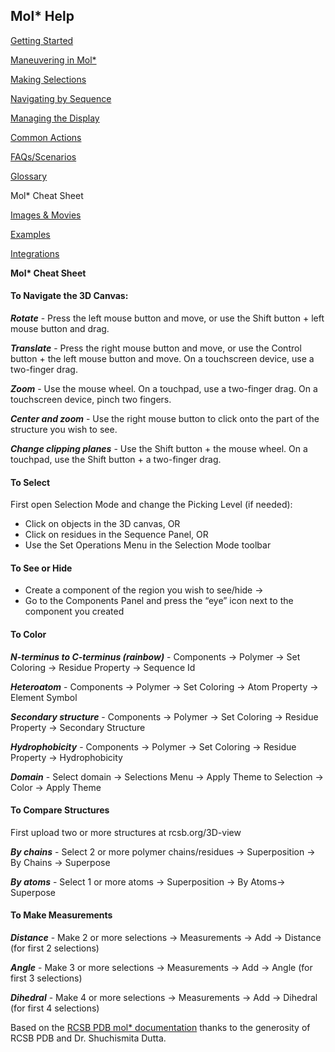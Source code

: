 ﻿## **Mol\* Help**
[Getting Started](index.md)

[Maneuvering in Mol*](maneuvering-in-mol_.md)

[Making Selections](making-selections.md)

[Navigating by Sequence](navigating-by-sequence.md)

[Managing the Display](managing-the-display.md)

[Common Actions](common-actions.md)

[FAQs/Scenarios](faqs-scenarios.md)

[Glossary](glossary.md)

Mol\* Cheat Sheet

[Images & Movies](Images_Movies.md)

[Examples](examples.md)

[Integrations](integrations.md)

**Mol\* Cheat Sheet**
#### **To Navigate the 3D Canvas:**
***Rotate*** - Press the left mouse button and move, or use the Shift button + left mouse button and drag.

***Translate*** - Press the right mouse button and move, or use the Control button + the left mouse button and move. On a touchscreen device, use a two-finger drag.

***Zoom*** - Use the mouse wheel. On a touchpad, use a two-finger drag. On a touchscreen device, pinch two fingers.

***Center and zoom*** - Use the right mouse button to click onto the part of the structure you wish to see.

***Change clipping planes*** - Use the Shift button + the mouse wheel. On a touchpad, use the Shift button + a two-finger drag.

#### **To Select**
First open Selection Mode and change the Picking Level (if needed):

- Click on objects in the 3D canvas, OR
- Click on residues in the Sequence Panel, OR
- Use the Set Operations Menu in the Selection Mode toolbar

#### **To See or Hide**
- Create a component of the region you wish to see/hide →
- Go to the Components Panel and press the “eye” icon next to the component you created

#### **To Color**
***N-terminus to C-terminus (rainbow)*** - Components → Polymer → Set Coloring → Residue Property → Sequence Id

***Heteroatom*** - Components → Polymer → Set Coloring → Atom Property → Element Symbol

***Secondary structure*** - Components → Polymer → Set Coloring → Residue Property → Secondary Structure

***Hydrophobicity*** - Components → Polymer → Set Coloring → Residue Property → Hydrophobicity

***Domain*** - Select domain → Selections Menu → Apply Theme to Selection → Color → Apply Theme

#### **To Compare Structures**
First upload two or more structures at rcsb.org/3D-view

***By chains*** - Select 2 or more polymer chains/residues → Superposition → By Chains → Superpose

***By atoms*** - Select 1 or more atoms → Superposition → By Atoms→ Superpose

#### **To Make Measurements**
***Distance*** - Make 2 or more selections → Measurements → Add → Distance (for first 2 selections)

***Angle*** - Make 3 or more selections → Measurements → Add → Angle (for first 3 selections)

***Dihedral*** - Make 4 or more selections → Measurements → Add → Dihedral (for first 4 selections)

Based on the [RCSB PDB mol* documentation](https://www.rcsb.org/3d-view/molstar/help/getting-started) thanks to the generosity of RCSB PDB and Dr. Shuchismita Dutta.
